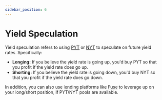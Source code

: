 ```yaml
---
sidebar_position: 6
---
```


# Yield Speculation

Yield speculation refers to using [PYT](./pyt) or [NYT](./nyt) to speculate on future yield rates. Specifically:

-   **Longing:** If you believe the yield rate is going up, you'd buy PYT so that you profit if the yield rate does go up.
-   **Shorting:** If you believe the yield rate is going down, you'd buy NYT so that you profit if the yield rate does go down.

In addition, you can also use lending platforms like [Fuse](https://app.rari.capital/fuse) to leverage up on your long/short position, if PYT/NYT pools are available.

